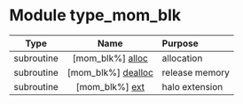 # Module type_mom_blk

| Type | Name | Purpose |
| :--: | :--: | :---------- |
| subroutine | [mom_blk%] [alloc](https://github.com/JCSDA/saber/src/saber/bump/type_mom_blk.F90#L39) | allocation |
| subroutine | [mom_blk%] [dealloc](https://github.com/JCSDA/saber/src/saber/bump/type_mom_blk.F90#L74) | release memory |
| subroutine | [mom_blk%] [ext](https://github.com/JCSDA/saber/src/saber/bump/type_mom_blk.F90#L93) | halo extension |
